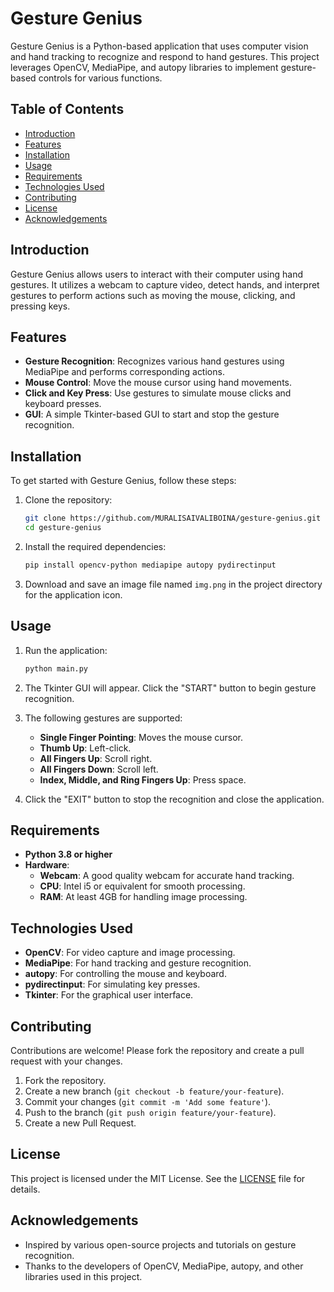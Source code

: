 # Gesture Genius

Gesture Genius is a Python-based application that uses computer vision and hand tracking to recognize and respond to hand gestures. This project leverages OpenCV, MediaPipe, and autopy libraries to implement gesture-based controls for various functions.

## Table of Contents
- [Introduction](#introduction)
- [Features](#features)
- [Installation](#installation)
- [Usage](#usage)
- [Requirements](#requirements)
- [Technologies Used](#technologies-used)
- [Contributing](#contributing)
- [License](#license)
- [Acknowledgements](#acknowledgements)

## Introduction
Gesture Genius allows users to interact with their computer using hand gestures. It utilizes a webcam to capture video, detect hands, and interpret gestures to perform actions such as moving the mouse, clicking, and pressing keys.

## Features
- **Gesture Recognition**: Recognizes various hand gestures using MediaPipe and performs corresponding actions.
- **Mouse Control**: Move the mouse cursor using hand movements.
- **Click and Key Press**: Use gestures to simulate mouse clicks and keyboard presses.
- **GUI**: A simple Tkinter-based GUI to start and stop the gesture recognition.

## Installation
To get started with Gesture Genius, follow these steps:

1. Clone the repository:
   ```bash
   git clone https://github.com/MURALISAIVALIBOINA/gesture-genius.git
   cd gesture-genius
   ```

2. Install the required dependencies:
   ```bash
   pip install opencv-python mediapipe autopy pydirectinput
   ```

3. Download and save an image file named `img.png` in the project directory for the application icon.

## Usage
1. Run the application:
   ```bash
   python main.py
   ```

2. The Tkinter GUI will appear. Click the "START" button to begin gesture recognition.

3. The following gestures are supported:
   - **Single Finger Pointing**: Moves the mouse cursor.
   - **Thumb Up**: Left-click.
   - **All Fingers Up**: Scroll right.
   - **All Fingers Down**: Scroll left.
   - **Index, Middle, and Ring Fingers Up**: Press space.

4. Click the "EXIT" button to stop the recognition and close the application.

## Requirements
- **Python 3.8 or higher**
- **Hardware**:
  - **Webcam**: A good quality webcam for accurate hand tracking.
  - **CPU**: Intel i5 or equivalent for smooth processing.
  - **RAM**: At least 4GB for handling image processing.

## Technologies Used
- **OpenCV**: For video capture and image processing.
- **MediaPipe**: For hand tracking and gesture recognition.
- **autopy**: For controlling the mouse and keyboard.
- **pydirectinput**: For simulating key presses.
- **Tkinter**: For the graphical user interface.

## Contributing
Contributions are welcome! Please fork the repository and create a pull request with your changes.

1. Fork the repository.
2. Create a new branch (`git checkout -b feature/your-feature`).
3. Commit your changes (`git commit -m 'Add some feature'`).
4. Push to the branch (`git push origin feature/your-feature`).
5. Create a new Pull Request.

## License
This project is licensed under the MIT License. See the [LICENSE]([LICENSE](https://github.com/tweag/mediapipe-experiments/blob/master/LICENSE)) file for details.

## Acknowledgements
- Inspired by various open-source projects and tutorials on gesture recognition.
- Thanks to the developers of OpenCV, MediaPipe, autopy, and other libraries used in this project.
